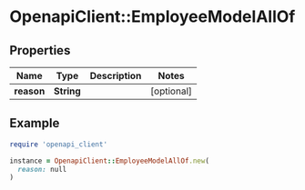 # OpenapiClient::EmployeeModelAllOf

## Properties

| Name | Type | Description | Notes |
| ---- | ---- | ----------- | ----- |
| **reason** | **String** |  | [optional] |

## Example

```ruby
require 'openapi_client'

instance = OpenapiClient::EmployeeModelAllOf.new(
  reason: null
)
```

